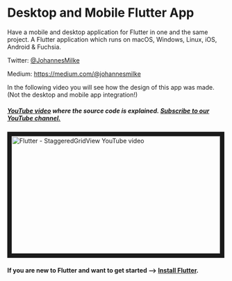 # Desktop and Mobile Flutter App

Have a mobile and desktop application for Flutter in one and the same project. A Flutter application which runs on macOS, Windows, Linux, iOS, Android & Fuchsia.

Twitter: [@JohannesMilke](https://twitter.com/JohannesMilke "Twitter Johannes Milke")

Medium: https://medium.com/@johannesmilke 

In the following video you will see how the design of this app was made. (Not the desktop and mobile app integration!)
##### [YouTube video](http://www.youtube.com/watch?v=S6J_JKxJW9A "Youtube Johannes Milke") where the *source code* is explained. [Subscribe to our YouTube channel.](http://www.youtube.com/channel/UC0FD2apauvegCcsvqIBceLA?sub_confirmation=1 "YouTube Subscribe Johannes Milke")  
<a href="http://www.youtube.com/watch?feature=player_embedded&v=S6J_JKxJW9A
" target="_blank"><img src="http://img.youtube.com/vi/S6J_JKxJW9A/maxresdefault.jpg" 
alt="Flutter - StaggeredGridView YouTube video" width="480" height="270" border="10" /></a>

#### If you are new to Flutter and want to get started --> [Install Flutter](https://flutter.io/docs/get-started/install "Install Flutter").
